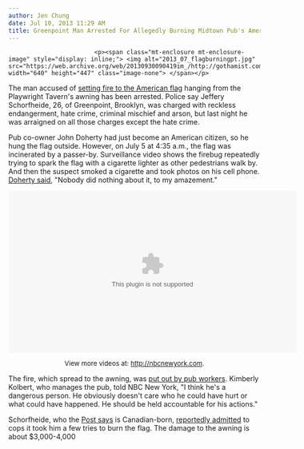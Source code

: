 ```yaml
---
author: Jen Chung
date: Jul 10, 2013 11:29 AM
title: Greenpoint Man Arrested For Allegedly Burning Midtown Pub's American Flag On Sidewalk
---
```



                            
                            
                            
                            <p><span class="mt-enclosure mt-enclosure-image" style="display: inline;"> <img alt="2013_07_flagburningpt.jpg" src="https://web.archive.org/web/20130930090419im_/http://gothamist.com/attachments/jen/2013_07_flagburningpt.jpg" width="640" height="447" class="image-none"> </span></p>

<p>The man accused of <a href="https://web.archive.org/web/20130930090419/http://gothamist.com/2013/07/09/flag_burning.php">setting fire to the American flag</a> hanging from the Playwright Tavern&apos;s awning has been arrested. Police say Jeffery Schorfheide, 26, of Greenpoint, Brooklyn, was charged with reckless endangerment, hate crime, criminal mischief and arson, but last night he was arraigned on all those charges except the hate crime.</p>

<p>Pub co-owner John Doherty had just become an American citizen, so he hung the flag outside. However, on July 5 at 4:35 a.m., the flag was incinerated by a passer-by. Surveillance video shows the firebug repeatedly trying to spark the flag with a cigarette lighter as other pedestrians walk by. And then the suspect smoked a cigarette and took photos on his cell phone. <a href="https://web.archive.org/web/20130930090419/http://www.nbcnewyork.com/news/local/Irish-Pub-Flag-Burned-Playwright-Pub-Midtown-Manhattan-Surveillance-Video-214835531.html">Doherty said</a>, &quot;Nobody did nothing about it, to my amazement.&quot;</p>

<center><embed width="576" height="324" src="https://web.archive.org/web/20130930090419oe_/http://media.nbcnewyork.com/assets/pdk449/pdk/swf/flvPlayer.swf?pid=oI8mgungndL1" flashvars="v=http%3A%2F%2Fwww.nbcnewyork.com%2Fi%2Fembed_new%2F%3Fcid%3D214835341%26path=%2F%2Fnews%2Flocal" allowfullscreen="true" allowscriptaccess="always"> <p style="font-size:small">View more videos at: <a href="https://web.archive.org/web/20130930090419/http://nbcnewyork.com/?__source=embedCode">http://nbcnewyork.com</a>.</p></center>

<p>The fire, which spread to the awning, was <a href="https://web.archive.org/web/20130930090419/http://abclocal.go.com/wabc/story?section=news/local/new_york&amp;id=9167132">put out by pub workers</a>. Kimberly Kolbert, who manages the pub, told NBC New York, &quot;I think he&apos;s a dangerous person. He obviously doesn&apos;t care who he could have hurt or what could have happened. He should be held accountable for his actions.&quot; </p>

<p>Schorfheide, who the <a href="https://web.archive.org/web/20130930090419/http://www.nypost.com/p/news/local/manhattan/flag_burner_busted_charged_with_t0sBTWmbtaBu8dXCKvoK1I?utm_medium=rss&amp;utm_content=">Post says</a> is Canadian-born, <a href="https://web.archive.org/web/20130930090419/http://www.nydailynews.com/new-york/man-arrested-burning-u-s-flag-cops-article-1.1394715?localLinksEnabled=false">reportedly admitted</a> to cops it took him a few tries to burn the flag. The damage to the awning is about $3,000-4,000</p>
                            
                            
                            
